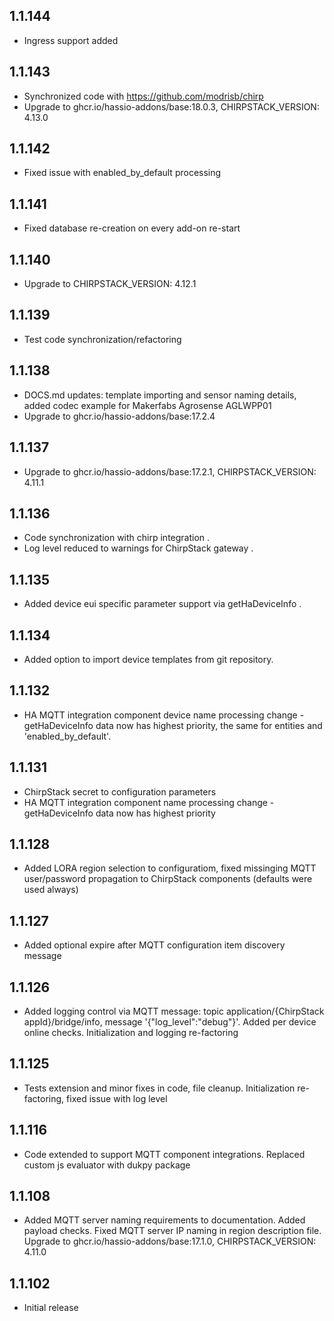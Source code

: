 <!-- https://developers.home-assistant.io/docs/add-ons/presentation#keeping-a-changelog -->

## 1.1.144

- Ingress support added

## 1.1.143

- Synchronized code with https://github.com/modrisb/chirp
- Upgrade to ghcr.io/hassio-addons/base:18.0.3, CHIRPSTACK_VERSION: 4.13.0

## 1.1.142

- Fixed issue with enabled_by_default processing

## 1.1.141

- Fixed database re-creation on every add-on re-start

## 1.1.140

- Upgrade to CHIRPSTACK_VERSION: 4.12.1

## 1.1.139

- Test code synchronization/refactoring

## 1.1.138

- DOCS.md updates: template importing and sensor naming details, added codec example for Makerfabs Agrosense AGLWPP01
- Upgrade to ghcr.io/hassio-addons/base:17.2.4

## 1.1.137

- Upgrade to ghcr.io/hassio-addons/base:17.2.1, CHIRPSTACK_VERSION: 4.11.1

## 1.1.136

- Code synchronization with chirp integration .
- Log level reduced to warnings for ChirpStack gateway .

## 1.1.135

- Added device eui specific parameter support via getHaDeviceInfo .

## 1.1.134

- Added option to import device templates from git repository.

## 1.1.132

- HA MQTT integration component device name processing change - getHaDeviceInfo data now has highest priority, the same for entities and 'enabled_by_default'.

## 1.1.131

- ChirpStack secret to configuration parameters
- HA MQTT integration component name processing change - getHaDeviceInfo data now has highest priority

## 1.1.128

- Added LORA region selection to configuratiom, fixed missinging MQTT user/password propagation to ChirpStack components (defaults were used always)

## 1.1.127

- Added optional expire after MQTT configuration item discovery message

## 1.1.126

- Added logging control via MQTT message: topic application/{ChirpStack appId}/bridge/info, message '{"log_level":"debug"}'. Added per device online checks. Initialization and logging re-factoring

## 1.1.125

- Tests extension and minor fixes in code, file cleanup. Initialization re-factoring, fixed issue with log level

## 1.1.116

- Code extended to support MQTT component integrations. Replaced custom js evaluator with dukpy package

## 1.1.108

- Added MQTT server naming requirements to documentation. Added payload checks. Fixed MQTT server IP naming in region description file. Upgrade to ghcr.io/hassio-addons/base:17.1.0, CHIRPSTACK_VERSION: 4.11.0

## 1.1.102

- Initial release
